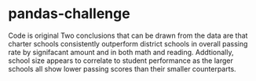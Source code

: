 # pandas-challenge
Code is original 
Two conclusions that can be drawn from the data are that charter schools consistently outperform district schools in overall passing rate by signifacant amount and in both math and reading.
Addtionally, school size appears to correlate to student performance as the larger schools all show lower passing scores than their smaller counterparts.
